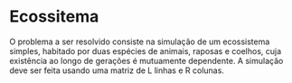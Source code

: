 # Ecossitema
O problema a ser resolvido consiste na simulação de um ecossistema simples, habitado por duas espécies  de animais, raposas e coelhos, cuja existência ao longo de gerações  é mutuamente dependente. A simulação deve ser feita usando uma matriz de L linhas e R colunas.
